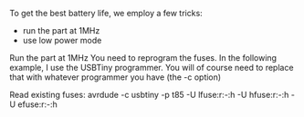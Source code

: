 To get the best battery life, we employ a few tricks:
 - run the part at 1MHz
 - use low power mode

 Run the part at 1MHz
 You need to reprogram the fuses. In the following example, I use the USBTiny programmer. You will of course
 need to replace that with whatever programmer you have (the -c option)

 Read existing fuses:
 avrdude -c usbtiny -p t85 -U lfuse:r:-:h -U hfuse:r:-:h -U efuse:r:-:h